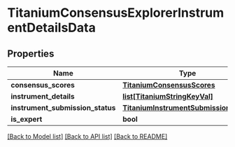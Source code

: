 # TitaniumConsensusExplorerInstrumentDetailsData


## Properties
Name | Type | Description | Notes
------------ | ------------- | ------------- | -------------
**consensus_scores** | [**TitaniumConsensusScores**](TitaniumConsensusScores.md) |  | [optional] 
**instrument_details** | [**list[TitaniumStringKeyVal]**](TitaniumStringKeyVal.md) |  | [optional] 
**instrument_submission_status** | [**TitaniumInstrumentSubmissionStatus**](TitaniumInstrumentSubmissionStatus.md) |  | [optional] 
**is_expert** | **bool** |  | [optional] 

[[Back to Model list]](../README.md#documentation-for-models) [[Back to API list]](../README.md#documentation-for-api-endpoints) [[Back to README]](../README.md)


